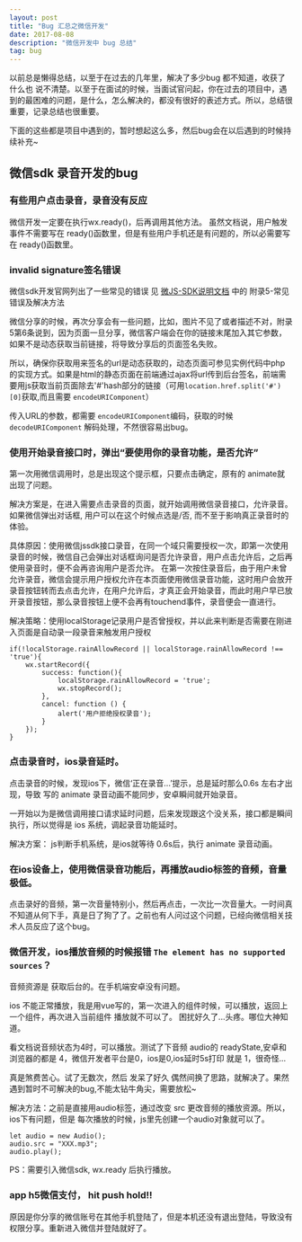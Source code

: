 ```yaml
---
layout: post
title: "Bug 汇总之微信开发"
date: 2017-08-08
description: "微信开发中 bug 总结"
tag: bug
---   
```


以前总是懒得总结，以至于在过去的几年里，解决了多少bug 都不知道，收获了什么也 说不清楚。以至于在面试的时候，当面试官问起，你在过去的项目中，遇到的最困难的问题，是什么，怎么解决的，都没有很好的表述方式。所以，总结很重要，记录总结也很重要。

下面的这些都是项目中遇到的，暂时想起这么多，然后bug会在以后遇到的时候持续补充~

## 微信sdk 录音开发的bug

### 有些用户点击录音，录音没有反应

微信开发一定要在执行wx.ready()，后再调用其他方法。 虽然文档说，用户触发事件不需要写在 ready()函数里，但是有些用户手机还是有问题的，所以必需要写在 ready()函数里。

### invalid signature签名错误

微信sdk开发官网列出了一些常见的错误 见 [微JS-SDK说明文档](https://mp.weixin.qq.com/wiki?t=resource/res_main&id=mp1421141115) 中的 附录5-常见错误及解决方法

微信分享的时候，再次分享会有一些问题，比如，图片不见了或者描述不对，附录5第6条说到，因为页面一旦分享，微信客户端会在你的链接末尾加入其它参数，如果不是动态获取当前链接，将导致分享后的页面签名失败。

所以，确保你获取用来签名的url是动态获取的，动态页面可参见实例代码中php的实现方式。如果是html的静态页面在前端通过ajax将url传到后台签名，前端需要用js获取当前页面除去'#'hash部分的链接（可用`location.href.split('#')[0]`获取,而且需要 `encodeURIComponent`）

传入URL的参数，都需要 `encodeURIComponent`编码，获取的时候 `decodeURIComponent` 解码处理，不然很容易出bug。


### 使用开始录音接口时，弹出“要使用你的录音功能，是否允许”

第一次用微信调用时，总是出现这个提示框，只要点击确定，原有的 animate就出现了问题。 

解决方案是，在进入需要点击录音的页面，就开始调用微信录音接口，允许录音。如果微信弹出对话框, 用户可以在这个时候点选是/否, 而不至于影响真正录音时的体验。

具体原因：使用微信jssdk接口录音，在同一个域只需要授权一次，即第一次使用录音的时候，微信自己会弹出对话框询问是否允许录音，用户点击允许后，之后再使用录音时，便不会再咨询用户是否允许。
在第一次按住录音后，由于用户未曾允许录音，微信会提示用户授权允许在本页面使用微信录音功能，这时用户会放开录音按钮转而去点击允许，在用户允许后，才真正会开始录音，而此时用户早已放开录音按钮，那么录音按钮上便不会再有touchend事件，录音便会一直进行。

解决策略：使用localStorage记录用户是否曾授权，并以此来判断是否需要在刚进入页面是自动录一段录音来触发用户授权

    if(!localStorage.rainAllowRecord || localStorage.rainAllowRecord !== 'true'){
        wx.startRecord({
            success: function(){
                localStorage.rainAllowRecord = 'true';
                wx.stopRecord();
            },
            cancel: function () {
                alert('用户拒绝授权录音');
            }
        });
    }

### 点击录音时，ios录音延时。

点击录音的时候，发现ios下，微信‘正在录音...’提示，总是延时那么0.6s 左右才出现，导致 写的 animate 录音动画不能同步，安卓瞬间就开始录音。 

一开始以为是微信调用接口请求延时问题，后来发现跟这个没关系，接口都是瞬间执行，所以觉得是 ios 系统，调起录音功能延时。

解决方案： js判断手机系统，是ios就等待 0.6s后，执行 animate 录音动画。

### 在ios设备上，使用微信录音功能后，再播放audio标签的音频，音量极低。

点击录好的音频，第一次音量特别小，然后再点击，一次比一次音量大。一时间真不知道从何下手，真是日了狗了了。之前也有人问过这个问题，已经向微信相关技术人员反应了这个bug。


### 微信开发，ios播放音频的时候报错 `The element has no supported sources`？

音频资源是 获取后台的。在手机端安卓没有问题。

ios 不能正常播放，我是用vue写的，第一次进入的组件时候，可以播放，返回上一个组件，再次进入当前组件 播放就不可以了。
困扰好久了...头疼。哪位大神知道。

看文档说音频状态为4时，可以播放。测试了下音频 audio的 readyState,安卓和浏览器的都是 4，微信开发者平台是0，ios是0,ios延时5s打印 就是 1，很奇怪...

真是煞费苦心。试了无数次，然后 发呆了好久 偶然间换了思路，就解决了。果然遇到暂时不可解决的bug,不能太钻牛角尖，需要放松~

解决方法：之前是直接用audio标签，通过改变 src 更改音频的播放资源。所以，ios下有问题，但是 每次播放的时候，js里先创建一个audio对象就可以了。

    let audio = new Audio();
    audio.src = "XXX.mp3";
    audio.play();

PS：需要引入微信sdk, wx.ready 后执行播放。

### app h5微信支付， hit push hold!!

原因是你分享的微信账号在其他手机登陆了，但是本机还没有退出登陆，导致没有权限分享。重新进入微信并登陆就好了。